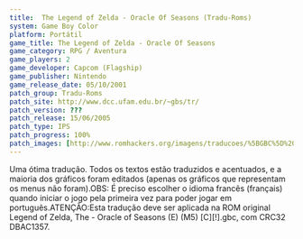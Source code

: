 ```yaml
---
title:  The Legend of Zelda - Oracle Of Seasons (Tradu-Roms)
system: Game Boy Color
platform: Portátil
game_title: The Legend of Zelda - Oracle Of Seasons
game_category: RPG / Aventura
game_players: 2
game_developer: Capcom (Flagship)
game_publisher: Nintendo
game_release_date: 05/10/2001
patch_group: Tradu-Roms
patch_site: http://www.dcc.ufam.edu.br/~gbs/tr/
patch_version: ???
patch_release: 15/06/2005
patch_type: IPS
patch_progress: 100%
patch_images: [http://www.romhackers.org/imagens/traducoes/%5BGBC%5D%20The%20Legend%20of%20Zelda%20-%20Oracle%20of%20Seasons%20-%20Tradu-Roms%20-%201.png,http://www.romhackers.org/imagens/traducoes/%5BGBC%5D%20The%20Legend%20of%20Zelda%20-%20Oracle%20of%20Seasons%20-%20Tradu-Roms%20-%202.png,http://www.romhackers.org/imagens/traducoes/%5BGBC%5D%20The%20Legend%20of%20Zelda%20-%20Oracle%20of%20Seasons%20-%20Tradu-Roms%20-%203.png]
---
```

Uma ótima tradução. Todos os textos estão traduzidos e acentuados, e a maioria dos gráficos foram editados (apenas os gráficos que representam os menus não foram).OBS: É preciso escolher o idioma francês (français) quando iniciar o jogo pela primeira vez para poder jogar em português.ATENÇÃO:Esta tradução deve ser aplicada na ROM original Legend of Zelda, The - Oracle of Seasons (E) (M5) [C][!].gbc, com CRC32 DBAC1357.